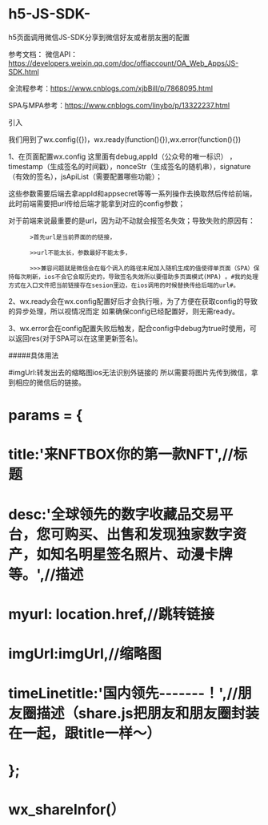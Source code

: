 # h5-JS-SDK-
h5页面调用微信JS-SDK分享到微信好友或者朋友圈的配置 

参考文档：
微信API：https://developers.weixin.qq.com/doc/offiaccount/OA_Web_Apps/JS-SDK.html

全流程参考：https://www.cnblogs.com/xjbBill/p/7868095.html

SPA与MPA参考：https://www.cnblogs.com/linybo/p/13322237.html

引入<script type="text/javascript" src="http://res.wx.qq.com/open/js/jweixin-1.2.0.js"></script>

我们用到了wx.config({})，wx.ready(function(){}),wx.error(function(){})

1、在页面配置wx.config 这里面有debug,appId（公众号的唯一标识） ，timestamp（生成签名的时间戳），nonceStr（生成签名的随机串），signature（有效的签名），jsApiList（需要配置哪些功能）；

   这些参数需要后端去拿appId和appsecret等等一系列操作去换取然后传给前端，此时前端需要把url传给后端才能拿到对应的config参数；
   
   对于前端来说最重要的是url，因为动不动就会报签名失效；导致失败的原因有：
   
          >首先url是当前界面的的链接，
          
          >>url不能太长，参数最好不能太多，
          
          >>>兼容问题就是微信会在每个调入的路径末尾加入随机生成的值使得单页面（SPA）保持每次刷新，ios不会它会取历史的，导致签名失效所以要借助多页面模式(MPA) 。#我的处理方式在入口文件把当前链接存在sesion里边，在ios调用的时候替换传给后端的url#。
          
2、wx.ready会在wx.config配置好后才会执行哦，为了方便在获取config的导致的异步处理，所以视情况而定 如果确保config已经配置好，则无需ready。

3、wx.error会在config配置失败后触发，配合config中debug为true时使用，可以返回res(对于SPA可以在这里更新签名)。

#####具体用法

#imgUrl:转发出去的缩略图ios无法识别外链接的 所以需要将图片先传到微信，拿到相应的微信后的链接。

# params = {
#                title:'来NFTBOX你的第⼀款NFT',//标题
#                desc:'全球领先的数字收藏品交易平台，您可购买、出售和发现独家数字资产，如知名明星签名照⽚、动漫卡牌等。',//描述
#               myurl: location.href,//跳转链接
#               imgUrl:imgUrl,//缩略图
#               timeLinetitle:'国内领先-------！',//朋友圈描述（share.js把朋友和朋友圈封装在一起，跟title一样～）
# };
# wx_shareInfor(）
